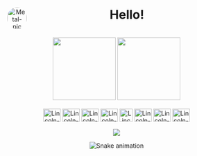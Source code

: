 <div align="center">
  <a href="https://github.com/lincolnfigueredo" target="_blank"><img align="left" alt="Metal-pic" height="50" width="45" style="border-radius:50px;" src="https://pa1.narvii.com/6724/9e879eead027a4c3467d5eb50fa1ece709d6de58_hq.gif" target="_blank"></a>
  <h1>Hello!</h1>
</div>

<br>

<div align="center">
  <img height="145em" src="https://github-readme-stats.vercel.app/api?username=lincolnfigueredo&show_icons=true&theme=radical&include_all_commits=true&count_private=true"/>
  <img height="145em" src="https://github-readme-stats.vercel.app/api/top-langs/?username=lincolnfigueredo&layout=compact&langs_count=7&theme=radical"/>
</div>

<br>

<div align="center">
  <img align="center" alt="Lincoln-C" height="30" width="40" src="https://raw.githubusercontent.com/jmnote/z-icons/master/svg/c.svg">
  <img align="center" alt="Lincoln-CPP" height="30" width="40" src="https://raw.githubusercontent.com/jmnote/z-icons/master/svg/cpp.svg">
  <img align="center" alt="Lincoln-Java" height="30" width="40" src="https://raw.githubusercontent.com/jmnote/z-icons/master/svg/java.svg">
  <img align="center" alt="Lincoln-JavaScript" height="30" width="40" src="https://raw.githubusercontent.com/jmnote/z-icons/master/svg/javascript.svg">
  <img align="center" alt="Lincoln-Python" height="30" width="30" src="https://raw.githubusercontent.com/jmnote/z-icons/master/svg/python.svg">
  <img align="center" alt="Lincoln-Bash" height="30" width="40" src="https://raw.githubusercontent.com/jmnote/z-icons/master/svg/bash.svg">
  <img align="center" alt="Lincoln-Git" height="30" width="40" src="https://raw.githubusercontent.com/jmnote/z-icons/master/svg/git.svg">
  <img align="center" alt="Lincoln-GitHub" height="30" width="40" src="https://raw.githubusercontent.com/jmnote/z-icons/master/svg/github.svg">
</div>

<br>

<div align="center">
  <a href="https://www.linkedin.com/in/lincolnfigueredo1" target="_blank"><img src="https://img.shields.io/badge/-LinkedIn-%230077B5?style=for-the-badge&logo=linkedin&logoColor=white" target="_blank"></a>

<br>

  ![Snake animation](https://github.com/lincolnfigueredo/lincolnfigueredo/blob/output/github-contribution-grid-snake.svg)
</div>
